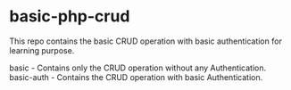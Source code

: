 # basic-php-crud
This repo contains the basic CRUD operation with basic authentication for learning purpose.

basic - Contains only the CRUD operation without any Authentication.
basic-auth - Contains the CRUD operation with basic Authentication.
